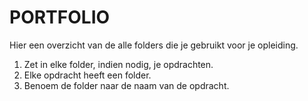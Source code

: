 # PORTFOLIO

Hier een overzicht van de alle folders die je gebruikt voor je opleiding. 
1. Zet in elke folder, indien nodig, je opdrachten. 
2. Elke opdracht heeft een folder. 
3. Benoem de folder naar de naam van de opdracht.
